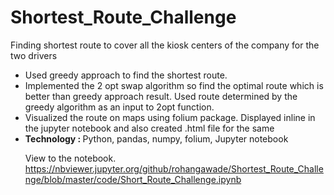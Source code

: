 # Shortest_Route_Challenge
Finding shortest route to cover all the kiosk centers of the company for the two drivers
<ul>
<li>
Used greedy approach to find the shortest route.
<li>Implemented the 2 opt swap algorithm so find the optimal route which is better than greedy approach result. Used route determined by 
the greedy algorithm as an input to 2opt function.
<li> Visualized the route on maps using folium package. Displayed inline in the jupyter notebook and also created .html file for the same
<li><b>Technology : </b> Python, pandas, numpy, folium, Jupyter notebook

View to the notebook.
https://nbviewer.jupyter.org/github/rohangawade/Shortest_Route_Challenge/blob/master/code/Short_Route_Challenge.ipynb
